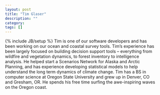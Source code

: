 ```yaml
---
layout: post
title: "Tim Glaser"
description: ""
category: 
tags: []
---
```

{% include JB/setup %}
Tim is one of our software developers and has been working on our ocean and coastal survey tools. Tim’s experience has been largely focused on building decision support tools – everything from wildfire and vegetation dynamics, to forest inventory to intelligence analysis. He helped start a Scenarios Network for Alaska and Arctic Planning, and has experience developing statistical models to help understand the long term dynamics of climate change. Tim has a BS in computer science at Oregon State University and grew up in Denver, CO and Gresham, OR. He spends his free time surfing the awe-inspiring waves on the Oregon coast.